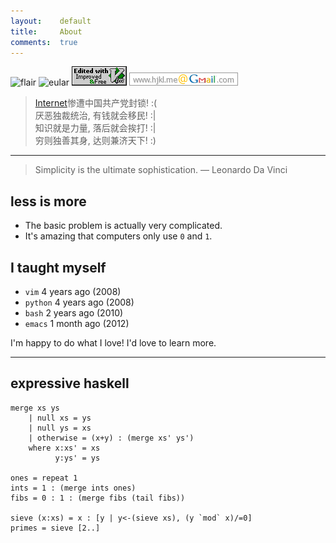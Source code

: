 ```yaml
---
layout:    default
title:     About
comments:  true
---
```


![flair](http://stackoverflow.com/users/flair/348785.png)
![eular](http://projecteuler.net/profile/vimhjkl.png)
![vim](/img/love-vim.gif)
![gmail](/img/gmail.png)

> [Internet](http://en.wikipedia.org/wiki/Internet)惨遭中国共产党封锁! :(  
> 厌恶独裁统治, 有钱就会移民! :|  
> 知识就是力量, 落后就会挨打! :|  
> 穷则独善其身, 达则兼济天下! :)   

---------------------------------

> Simplicity is the ultimate sophistication. — Leonardo Da Vinci

## less is more

- The basic problem is actually very complicated.
- It's amazing that computers only use `0` and `1`.

## I taught myself

- `vim` 4 years ago (2008)
- `python` 4 years ago (2008)
- `bash` 2 years ago (2010)
- `emacs` 1 month ago (2012)

I'm happy to do what I love! I'd love to learn more.

---------------------------------

## expressive haskell

    merge xs ys
        | null xs = ys
        | null ys = xs
        | otherwise = (x+y) : (merge xs' ys')
        where x:xs' = xs
              y:ys' = ys

    ones = repeat 1
    ints = 1 : (merge ints ones)
    fibs = 0 : 1 : (merge fibs (tail fibs))
    
    sieve (x:xs) = x : [y | y<-(sieve xs), (y `mod` x)/=0]
    primes = sieve [2..]
